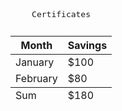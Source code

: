 <table align='center'>
  <caption><div align='center'><kbd><br> Certificates <br><br></kbd></div></caption>
<thead>
<tr>
  <th>Month</th>
  <th>Savings</th>
</tr>
</thead>
  
<tbody>
<tr>
  <td>January</td>
  <td>$100</td>
</tr>
<tr>
  <td>February</td>
  <td>$80</td>
</tr>
</tbody>
  
<tfoot>
<tr>
  <td>Sum</td>
  <td>$180</td>
</tr>
</tfoot>
</table>
